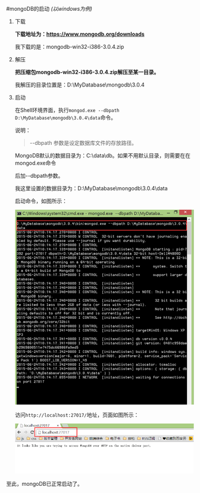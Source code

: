 #mongoDB的启动
*(以windows为例)*

1. 下载

	**下载地址为：https://www.mongodb.org/downloads**

	我下载的是：mongodb-win32-i386-3.0.4.zip

2. 解压

	**把压缩包mongodb-win32-i386-3.0.4.zip解压至某一目录。**

	我解压的目录位置是：D:\MyDatabase\mongodb\3.0.4

3. 启动

	在Shell环境界面，执行`mongod.exe --dbpath D:\MyDatabase\mongodb\3.0.4\data`命令。

	说明：
	>--dbpath 参数是设定数据库文件的存放路径。

	MongoDB默认的数据目录为：C:\data\db。如果不用默认目录，则需要在在mongod.exe命令

	后加--dbpath参数。

	我这里设置的数据目录为：D:\MyDatabase\mongodb\3.0.4\data

	启动命令，如图所示：

	![启动的Shell界面](/resources/forKnowledge/mongoDB/mongoDB的启动/启动的Shell界面.png "启动的Shell界面")

	访问`http://localhost:27017/`地址，页面如图所示：

	![浏览器访问27017端口](/resources/forKnowledge/mongoDB/mongoDB的启动/浏览器访问27017端口.png "浏览器访问27017端口")

至此，mongoDB已正常启动了。